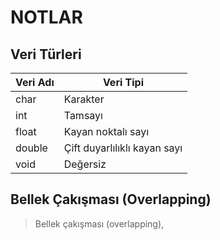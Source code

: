 # NOTLAR #

## Veri Türleri ##
| Veri Adı  | Veri Tipi |
| ------------- | ------------- |
| char  | Karakter  |
| int | Tamsayı  |
| float | Kayan noktalı sayı  |
| double | Çift duyarlılıklı kayan sayı  |
| void | Değersiz  |

## Bellek Çakışması (Overlapping) ##
> Bellek çakışması (overlapping), 
